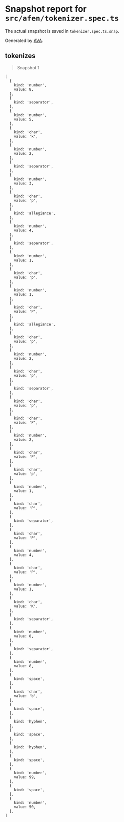 # Snapshot report for `src/afen/tokenizer.spec.ts`

The actual snapshot is saved in `tokenizer.spec.ts.snap`.

Generated by [AVA](https://avajs.dev).

## tokenizes

> Snapshot 1

    [
      {
        kind: 'number',
        value: 8,
      },
      {
        kind: 'separator',
      },
      {
        kind: 'number',
        value: 5,
      },
      {
        kind: 'char',
        value: 'k',
      },
      {
        kind: 'number',
        value: 2,
      },
      {
        kind: 'separator',
      },
      {
        kind: 'number',
        value: 3,
      },
      {
        kind: 'char',
        value: 'p',
      },
      {
        kind: 'allegiance',
      },
      {
        kind: 'number',
        value: 4,
      },
      {
        kind: 'separator',
      },
      {
        kind: 'number',
        value: 1,
      },
      {
        kind: 'char',
        value: 'p',
      },
      {
        kind: 'number',
        value: 1,
      },
      {
        kind: 'char',
        value: 'P',
      },
      {
        kind: 'allegiance',
      },
      {
        kind: 'char',
        value: 'p',
      },
      {
        kind: 'number',
        value: 2,
      },
      {
        kind: 'char',
        value: 'p',
      },
      {
        kind: 'separator',
      },
      {
        kind: 'char',
        value: 'p',
      },
      {
        kind: 'char',
        value: 'P',
      },
      {
        kind: 'number',
        value: 2,
      },
      {
        kind: 'char',
        value: 'P',
      },
      {
        kind: 'char',
        value: 'p',
      },
      {
        kind: 'number',
        value: 1,
      },
      {
        kind: 'char',
        value: 'P',
      },
      {
        kind: 'separator',
      },
      {
        kind: 'char',
        value: 'P',
      },
      {
        kind: 'number',
        value: 4,
      },
      {
        kind: 'char',
        value: 'P',
      },
      {
        kind: 'number',
        value: 1,
      },
      {
        kind: 'char',
        value: 'K',
      },
      {
        kind: 'separator',
      },
      {
        kind: 'number',
        value: 8,
      },
      {
        kind: 'separator',
      },
      {
        kind: 'number',
        value: 8,
      },
      {
        kind: 'space',
      },
      {
        kind: 'char',
        value: 'b',
      },
      {
        kind: 'space',
      },
      {
        kind: 'hyphen',
      },
      {
        kind: 'space',
      },
      {
        kind: 'hyphen',
      },
      {
        kind: 'space',
      },
      {
        kind: 'number',
        value: 99,
      },
      {
        kind: 'space',
      },
      {
        kind: 'number',
        value: 50,
      },
    ]
